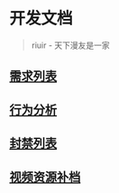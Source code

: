 # 开发文档

> riuir - 天下漫友是一家

## [需求列表](/prd)

## [行为分析](/user)

## [封禁列表](/banned)

## [视频资源补档](/upload/video)